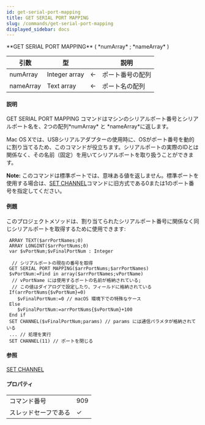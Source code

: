 ```yaml
---
id: get-serial-port-mapping
title: GET SERIAL PORT MAPPING
slug: /commands/get-serial-port-mapping
displayed_sidebar: docs
---
```


<!--REF #_command_.GET SERIAL PORT MAPPING.Syntax-->**GET SERIAL PORT MAPPING** ( *numArray* ; *nameArray* )<!-- END REF-->
<!--REF #_command_.GET SERIAL PORT MAPPING.Params-->
| 引数 | 型 |  | 説明 |
| --- | --- | --- | --- |
| numArray | Integer array | &#8592; | ポート番号の配列 |
| nameArray | Text array | &#8592; | ポート名の配列 |

<!-- END REF-->

#### 説明 

<!--REF #_command_.GET SERIAL PORT MAPPING.Summary-->GET SERIAL PORT MAPPING コマンドはマシンのシリアルポート番号とシリアルポート名を、2つの配列*numArray* と *nameArray*に返します。<!-- END REF--> 

Mac OS Xでは、USBシリアルアダプターの使用時に、OSがポート番号を動的に割り当てるため、このコマンドが役立ちます。シリアルポートの実際のIDとは関係なく、その名前（固定）を用いてシリアルポートを取り扱うことができます。

**Note:** このコマンドは標準ポートでは、意味ある値を返しません。標準ポートを使用する場合は、[SET CHANNEL](set-channel.md "SET CHANNEL")コマンドに旧方式である0または1のポート番号を指定してください。

#### 例題 

このプロジェクトメソッドは、割り当てられたシリアルポート番号に関係なく同じシリアルポートを取得するために使用できます:

```4d
 ARRAY TEXT($arrPortNames;0)
 ARRAY LONGINT($arrPortNums;0)
 var $vPortNum;$vFinalPortNum : Integer
 
  // シリアルポートの現在の番号を取得
 GET SERIAL PORT MAPPING($arrPortNums;$arrPortNames)
 $vPortNum:=Find in array($arrPortNames;vPortName)
  // vPortName には使用するポートの名前が格納されている;
  // この値はダイアログで設定したり、フィールドに格納されている
 If(arrPortNums{$vPortNum}=0)
    $vFinalPortNum:=0 // macOS 環境下での特殊なケース
 Else
    $vFinalPortNum:=arrPortNums{$vPortNum}+100
 End if
 SET CHANNEL($vFinalPortNum;params) // params には通信パラメタが格納されている
 ... // 処理を実行
 SET CHANNEL(11) // ポートを閉じる
```

#### 参照 

[SET CHANNEL](set-channel.md)  

#### プロパティ

|  |  |
| --- | --- |
| コマンド番号 | 909 |
| スレッドセーフである | &check; |


